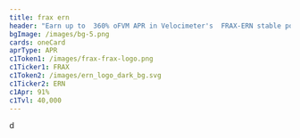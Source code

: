 ```yaml
---
title: frax ern
header: "Earn up to  360% oFVM APR in Velocimeter's  FRAX-ERN stable pool  "
bgImage: /images/bg-5.png
cards: oneCard
aprType: APR
c1Token1: /images/frax-frax-logo.png
c1Ticker1: FRAX
c1Token2: /images/ern_logo_dark_bg.svg
c1Ticker2: ERN
c1Apr: 91%
c1Tvl: 40,000
---
```

d